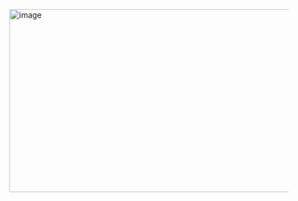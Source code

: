 <img width="886" height="331" alt="image" src="https://github.com/user-attachments/assets/0f3f01c1-f21c-40fb-ad46-03f61c81163a" />

